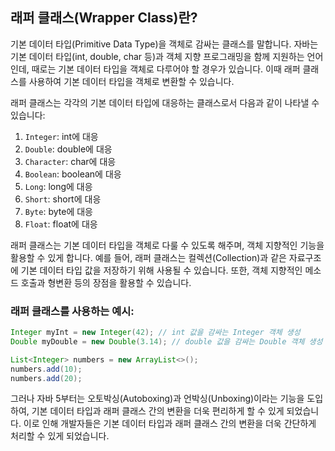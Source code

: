 ## 래퍼 클래스(Wrapper Class)란? 
기본 데이터 타입(Primitive Data Type)을 객체로 감싸는 클래스를 말합니다. 자바는 기본 데이터 타입(int, double, char 등)과 객체 지향 프로그래밍을 함께 지원하는 언어인데, 때로는 기본 데이터 타입을 객체로 다루어야 할 경우가 있습니다. 이때 래퍼 클래스를 사용하여 기본 데이터 타입을 객체로 변환할 수 있습니다.

래퍼 클래스는 각각의 기본 데이터 타입에 대응하는 클래스로서 다음과 같이 나타낼 수 있습니다:

1. `Integer`: int에 대응
2. `Double`: double에 대응
3. `Character`: char에 대응
4. `Boolean`: boolean에 대응
5. `Long`: long에 대응
6. `Short`: short에 대응
7. `Byte`: byte에 대응
8. `Float`: float에 대응

래퍼 클래스는 기본 데이터 타입을 객체로 다룰 수 있도록 해주며, 객체 지향적인 기능을 활용할 수 있게 합니다. 예를 들어, 래퍼 클래스는 컬렉션(Collection)과 같은 자료구조에 기본 데이터 타입 값을 저장하기 위해 사용될 수 있습니다. 또한, 객체 지향적인 메소드 호출과 형변환 등의 장점을 활용할 수 있습니다.

### 래퍼 클래스를 사용하는 예시:
```java
Integer myInt = new Integer(42); // int 값을 감싸는 Integer 객체 생성
Double myDouble = new Double(3.14); // double 값을 감싸는 Double 객체 생성

List<Integer> numbers = new ArrayList<>();
numbers.add(10);
numbers.add(20);
```

그러나 자바 5부터는 오토박싱(Autoboxing)과 언박싱(Unboxing)이라는 기능을 도입하여, 기본 데이터 타입과 래퍼 클래스 간의 변환을 더욱 편리하게 할 수 있게 되었습니다. 이로 인해 개발자들은 기본 데이터 타입과 래퍼 클래스 간의 변환을 더욱 간단하게 처리할 수 있게 되었습니다.
